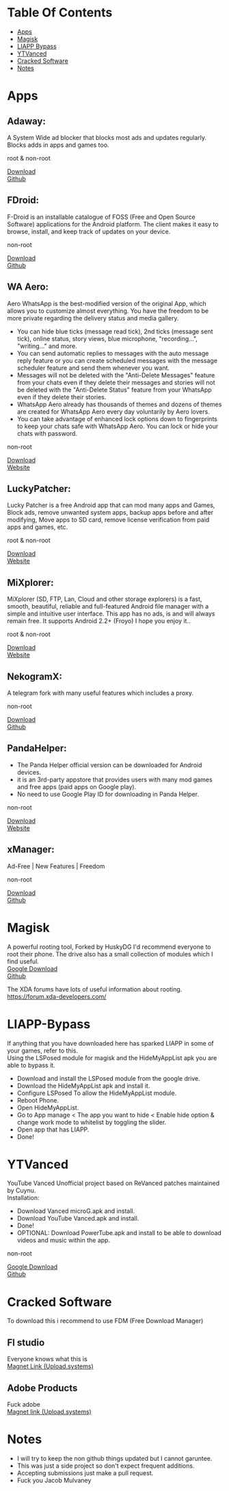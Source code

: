 # Table Of Contents
* [Apps](#apps)  
* [Magisk](#magisk)  
* [LIAPP Bypass](#liapp-bypass)  
* [YTVanced](#ytvanced)
* [Cracked Software](#cracked-software)
* [Notes](#notes)


# Apps
## Adaway:
A System Wide ad blocker that blocks most ads and updates regularly. Blocks adds in apps and games too.  

root & non-root  

[Download](https://github.com/AdAway/AdAway/releases)  
[Github](https://github.com/AdAway/AdAway)  

## FDroid:
F-Droid is an installable catalogue of FOSS (Free and Open Source Software) applications for the Android platform. The client makes it easy to browse, install, and keep track of updates on your device.  

non-root  

[Download](https://f-droid.org/en/)  
[Github](https://github.com/f-droid/fdroidclient)

## WA Aero:  
Aero WhatsApp is the best-modified version of the original App, which allows you to customize almost everything. You have the freedom to be more private regarding the delivery status and media gallery.  

* You can hide blue ticks (message read tick), 2nd ticks (message sent tick), online status, story views, blue microphone, "recording...", "writing..." and more.  
* You can send automatic replies to messages with the auto message reply feature or you can create scheduled messages with the message scheduler feature and send them whenever you want.  
* Messages will not be deleted with the "Anti-Delete Messages" feature from your chats even if they delete their messages and stories will not be deleted with the "Anti-Delete Status" feature from your WhatsApp even if they delete their stories.  
* WhatsApp Aero already has thousands of themes and dozens of themes are created for WhatsApp Aero every day voluntarily by Aero lovers.  
* You can take advantage of enhanced lock options down to fingerprints to keep your chats safe with WhatsApp Aero. You can lock or hide your chats with password.  

non-root  

[Download](https://whatsaero.com/download-wpaero/?lang=en)  
[Website](https://whatsaero.com/)  

## LuckyPatcher:  
Lucky Patcher is a free Android app that can mod many apps and Games, Block ads, remove unwanted system apps, backup apps before and after modifying, Move apps to SD card, remove license verification from paid apps and games, etc.  

root & non-root  

[Download](https://www.luckypatchers.com/download/)  
[Website](https://www.luckypatchers.com/)  

## MiXplorer:
MiXplorer (SD, FTP, Lan, Cloud and other storage explorers) is a fast, smooth, beautiful, reliable and full-featured Android file manager with a simple and intuitive user interface. This app has no ads, is and will always remain free. It supports Android 2.2+ (Froyo) I hope you enjoy it..  

root & non-root  

[Download](https://drive.google.com/drive/folders/1BfeK39boriHy-9q76eXLLqbCwfV17-Gv)  
[Website](https://mixplorer.com/)  

## NekogramX:
A telegram fork with many useful features which includes a proxy.  

non-root  

[Download](https://github.com/NekoX-Dev/NekoX/releases)  
[Github](https://github.com/NekoX-Dev/NekoX)  

## PandaHelper:
* The Panda Helper official version can be downloaded for Android devices.  
* it is an 3rd-party appstore that provides users with many mod games and free apps (paid apps on Google play).  
* No need to use Google Play ID for downloading in Panda Helper.  

non-root  

[Download](https://pandahelp.vip/pandalatest-android)  
[Website](https://pandahelp.vip/)  

## xManager:
Ad-Free | New Features | Freedom  

non-root  

[Download](https://github.com/xManager-App/xManager/releases)  
[Github](https://github.com/xManager-App/xManager)  


# Magisk

A powerful rooting tool, Forked by HuskyDG I'd recommend everyone to root their phone. The drive also has a small collection of modules which I find useful.  
[Google Download](https://drive.google.com/drive/folders/13EOQWqo4tmgjdSqGPbkxBjITLfNN_NNg?usp=share_link)  
[Github](https://github.com/HuskyDG/magisk-files/releases)  

The XDA forums have lots of useful information about rooting.  
https://forum.xda-developers.com/  





# LIAPP-Bypass  
If anything that you have downloaded here has sparked LIAPP in some of your games, refer to this.  
Using the LSPosed module for magisk and the HideMyAppList apk you are able to bypass it.  

* Download and install the LSPosed module from the google drive.  
* Download the HideMyAppList apk and install it.  
* Configure LSPosed To allow the HideMyAppList module.  
* Reboot Phone.  
* Open HideMyAppList.  
* Go to App manage < The app you want to hide < Enable hide option & change work mode to whitelist by toggling the slider.  
* Open app that has LIAPP.  
* Done!  

# YTVanced  
YouTube Vanced Unofficial project based on ReVanced patches maintained by Cuynu.  
Installation:  
* Download Vanced microG.apk and install.
* Download YouTube Vanced.apk and install. 
* Done!
* OPTIONAL: Download PowerTube.apk and install to be able to download videos and music within the app.

non-root

[Google Download](https://drive.google.com/drive/folders/13mYdrHKE-1Z2vnxA9bwPzjwD45grQp2f?usp=share_link)  
[Github](https://github.com/cuynu/ytvanced)  

# Cracked Software

To download this i recommend to use FDM (Free Download Manager)

## Fl studio  
Everyone knows what this is  
[Magnet Link (Upload.systems)](https://api.upload.systems/pastes/xkRhQ8QhE7Bv/raw)  

## Adobe Products  
Fuck adobe  
[Magnet link (Upload.systems)](https://api.upload.systems/pastes/RGQHjNKZLjP1/raw)  





# Notes

* I will try to keep the non github things updated but I cannot garuntee.
* This was just a side project so don't expect frequent additions.
* Accepting submissions just make a pull request.
* Fuck you Jacob Mulvaney
